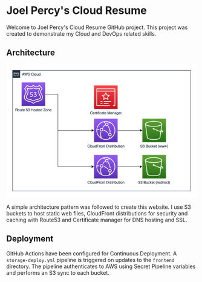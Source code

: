 # Joel Percy's Cloud Resume
Welcome to Joel Percy's Cloud Resume GitHub project. This project was created to demonstrate my Cloud and DevOps related skills.

## Architecture

![AWS Resources](/diagrams/jtpercy_architecture.png)

A simple architecture pattern was followed to create this website. I use S3 buckets to host static web files, CloudFront distributions for security and caching with Route53 and Certificate manager for DNS hosting and SSL. 

## Deployment
GitHub Actions have been configured for Continuous Deployment. A `storage-deploy.yml` pipeline is triggered on updates to the `frontend` directory. The pipeline authenticates to AWS using Secret Pipeline variables and performs an S3 sync to each bucket. 
